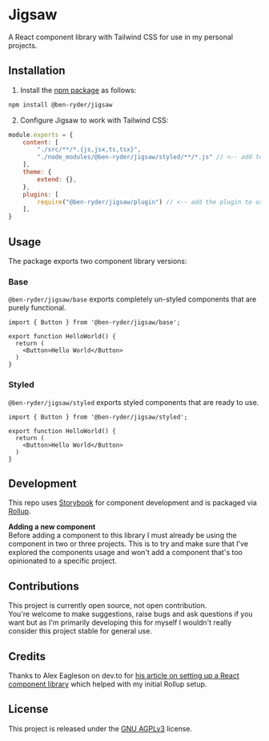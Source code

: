 # Jigsaw
A React component library with Tailwind CSS for use in my personal projects.

## Installation
1. Install the [npm package](https://www.npmjs.com/package/@ben-ryder/jigsaw) as follows:
```bash
npm install @ben-ryder/jigsaw
```

2. Configure Jigsaw to work with Tailwind CSS:
```js
module.exports = {
    content: [
        "./src/**/*.{js,jsx,ts,tsx}",
        "./node_modules/@ben-ryder/jigsaw/styled/**/*.js" // <-- add to ensure styles are included at build time
    ],
    theme: {
        extend: {},
    },
    plugins: [
        require("@ben-ryder/jigsaw/plugin") // <-- add the plugin to use custom colours etc
    ],
}
```

## Usage
The package exports two component library versions:

### Base
`@ben-ryder/jigsaw/base` exports completely un-styled components that are purely functional.

```tsx
import { Button } from '@ben-ryder/jigsaw/base';

export function HelloWorld() {
  return (
    <Button>Hello World</Button>
  )
}
```

### Styled
`@ben-ryder/jigsaw/styled` exports styled components that are ready to use.

```tsx
import { Button } from '@ben-ryder/jigsaw/styled';

export function HelloWorld() {
  return (
    <Button>Hello World</Button>
  )
}
```

## Development
This repo uses [Storybook](https://storybook.js.org/) for component development and is packaged via [Rollup](https://github.com/rollup/rollup).

**Adding a new component**  
Before adding a component to this library I must already be using the component in two or three projects. This is to try
and make sure that I've explored the components usage and won't add a component that's too opinionated to a specific project.

## Contributions
This project is currently open source, not open contribution.  
You're welcome to make suggestions, raise bugs and ask questions if you want
but as I'm primarily developing this for myself I wouldn't really consider this project stable for general use.


## Credits
Thanks to Alex Eagleson on dev.to for [his article on setting up a React component library](https://dev.to/alexeagleson/how-to-create-and-publish-a-react-component-library-2oe#adding-rollup) which helped with my initial Rollup setup.

## License
This project is released under the [GNU AGPLv3](https://choosealicense.com/licenses/agpl-3.0/) license.
